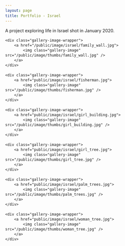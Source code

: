 ```yaml
---
layout: page
title: Portfolio - Israel
---
```


A project exploring life in Israel shot in January 2020.

<div class="page-center">

    <div class="gallery-image-wrapper">
        <a href="/public/image/israel/family_wall.jpg">
            <img class="gallery-image" src="/public/image/thumbs/family_wall.jpg" />
        </a>
    </div>

    <div class="gallery-image-wrapper">
        <a href="public/image/israel/fisherman.jpg">
            <img class="gallery-image" src="/public/image/thumbs/fisherman.jpg" />
        </a>
    </div>

    <div class="gallery-image-wrapper">
        <a href="public/image/israel/girl_building.jpg">
            <img class="gallery-image" src="/public/image/thumbs/girl_building.jpg" />
        </a>
    </div>

    <div class="gallery-image-wrapper">
        <a href="public/image/israel/girl_tree.jpg">
            <img class="gallery-image" src="/public/image/thumbs/girl_tree.jpg" />
        </a>
    </div>

    <div class="gallery-image-wrapper">
        <a href="public/image/israel/palm_trees.jpg">
            <img class="gallery-image" src="/public/image/thumbs/palm_trees.jpg" />
        </a>
    </div>

    <div class="gallery-image-wrapper">
        <a href="public/image/israel/woman_tree.jpg">
            <img class="gallery-image" src="/public/image/thumbs/woman_tree.jpg" />
        </a>
    </div>

</div>
